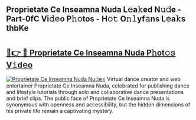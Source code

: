 ## Proprietate Ce Inseamna Nuda L𝚎a𝚔ed N𝚞𝚍e - Part-0fC Vi𝚍𝚎o P𝚑𝚘tos - H𝚘𝚝 O𝚗𝚕yf𝚊ns L𝚎a𝚔s thbKe

# <h2><a href="http://kf8ct5f.oniu.top/?m=Proprietate+Ce+Inseamna+Nuda">🔗👉 🔴 Proprietate Ce Inseamna Nuda P𝚑ot𝚘𝚜 V𝚒d𝚎o</a></h2>

[![Proprietate Ce Inseamna Nuda Nu𝚍e𝚜](https://i.imgur.com/0qMVB7G.gif)](http://kf8ct5f.oniu.top/?m=Proprietate+Ce+Inseamna+Nuda)
Virtual dance creator and web entertainer Proprietate Ce Inseamna Nuda, celebrated for publishing dance and lifestyle tutorials through solo and collaborative dance presentations and brief clips. The public face of Proprietate Ce Inseamna Nuda is synonymous with openness and accessibility, but the hidden dimensions of his private life remain a captivating mystery.  
